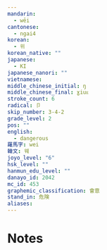 ```yaml
---
mandarin:
  - wēi
cantonese:
  - ngai4
korean:
  - 위
korean_native: ""
japanese:
  - KI
japanese_nanori: ""
vietnamese:
middle_chinese_initial: ŋ
middle_chinese_final: ɣiuᴇ
stroke_count: 6
radical: 卩
skip_number: 3-4-2
grade_level: 2
pos: ""
english:
  - dangerous
羅馬字: wei
韓文: 웨
joyo_level: "6"
hsk_level: ""
hanmun_edu_level: ""
danayo_id: 2042
mc_id: 453
graphemic_classification: 會意
stand_in: 危険
aliases:
---
```


# Notes

